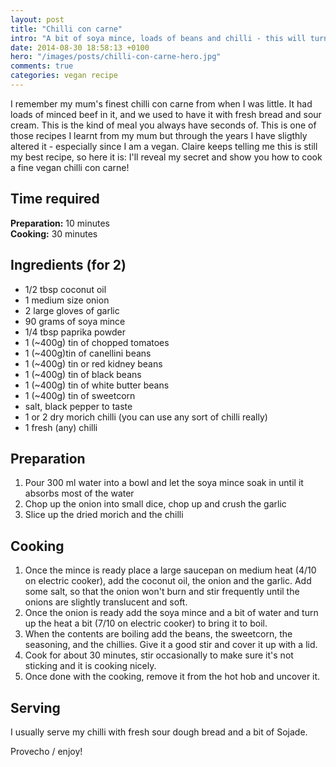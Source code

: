 ```yaml
---
layout: post
title: "Chilli con carne"
intro: "A bit of soya mince, loads of beans and chilli - this will turn you a dragon for sure"
date: 2014-08-30 18:58:13 +0100
hero: "/images/posts/chilli-con-carne-hero.jpg"
comments: true
categories: vegan recipe
---
```


<p class="post-intro">I remember my mum's finest chilli con carne from when I was little. It had loads of minced beef in it, and we used to have it with fresh bread and sour cream. This is the kind of meal you always have seconds of. This is one of those recipes I learnt from my mum but through the years I have sligthly altered it - especially since I am a vegan. Claire keeps telling me this is still my best recipe, so here it is: I'll reveal my secret and show you how to cook a fine vegan chilli con carne!</p>

## Time required

**Preparation:**	 	10 minutes	
**Cooking:**	 		30 minutes

## Ingredients (for 2)

* 1/2 tbsp coconut oil
* 1 medium size onion
* 2 large gloves of garlic
* 90 grams of soya mince
* 1/4 tbsp paprika powder
* 1 (~400g) tin of chopped tomatoes
* 1 (~400g)tin of canellini beans
* 1 (~400g) tin or red kidney beans
* 1 (~400g) tin of black beans
* 1 (~400g) tin of white butter beans
* 1 (~400g) tin of sweetcorn
* salt, black pepper to taste
* 1 or 2 dry morich chilli (you can use any sort of chilli really)
* 1 fresh (any) chilli


## Preparation

1. Pour 300 ml water into a bowl and let the soya mince soak in until it absorbs most of the water
2. Chop up the onion into small dice, chop up and crush the garlic
3. Slice up the dried morich and the chilli

## Cooking

1. Once the mince is ready place a large saucepan on medium heat (4/10 on electric cooker), add the coconut oil, the onion and the garlic. Add some salt, so that the onion won't burn and stir frequently until the onions are slightly translucent and soft.
2. Once the onion is ready add the soya mince and a bit of water and turn up the heat a bit (7/10 on electric cooker) to bring it to boil.
3. When the contents are boiling add the beans, the sweetcorn, the seasoning, and the chillies. Give it a good stir and cover it up with a lid.
4. Cook for about 30 minutes, stir occasionally to make sure it's not sticking and it is cooking nicely.
5. Once done with the cooking, remove it from the hot hob and uncover it.

## Serving

I usually serve my chilli with fresh sour dough bread and a bit of Sojade.

Provecho / enjoy!
